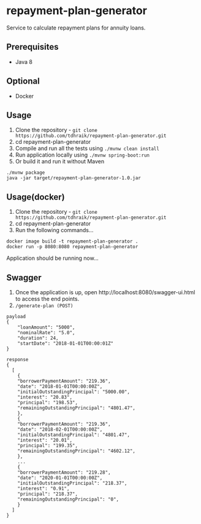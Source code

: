 # repayment-plan-generator

Service to calculate repayment plans for annuity loans.

## Prerequisites

* Java 8

## Optional 
* Docker

## Usage
1) Clone the repository - ```git clone https://github.com/tdhraik/repayment-plan-generator.git```
2) cd repayment-plan-generator
3) Compile and run all the tests using ```./mvnw clean install```
4) Run application locally using ```./mvnw spring-boot:run```
5) Or build it and run it without Maven
``` shell
./mvnw package
java -jar target/repayment-plan-generator-1.0.jar
```

## Usage(docker)
1) Clone the repository - ```git clone https://github.com/tdhraik/repayment-plan-generator.git```
2) cd repayment-plan-generator
3) Run the following commands...
 ```
 docker image build -t repayment-plan-generator .
 docker run -p 8080:8080 repayment-plan-generator
 ```
 
Application should be running now...

## Swagger
1) Once the application is up, open http://localhost:8080/swagger-ui.html to access the end points.
2) ``` /generate-plan (POST) ```

``` shell
payload
{
    "loanAmount": "5000",
    "nominalRate": "5.0",
    "duration": 24,
    "startDate": "2018-01-01T00:00:01Z"
}

response
{
  [
    {
    "borrowerPaymentAmount": "219.36",
    "date": "2018-01-01T00:00:00Z",
    "initialOutstandingPrincipal": "5000.00",
    "interest": "20.83",
    "principal": "198.53",
    "remainingOutstandingPrincipal": "4801.47",
    },
    {
    "borrowerPaymentAmount": "219.36",
    "date": "2018-02-01T00:00:00Z",
    "initialOutstandingPrincipal": "4801.47",
    "interest": "20.01",
    "principal": "199.35",
    "remainingOutstandingPrincipal": "4602.12",
    },
    ...
    {
    "borrowerPaymentAmount": "219.28",
    "date": "2020-01-01T00:00:00Z",
    "initialOutstandingPrincipal": "218.37",
    "interest": "0.91",
    "principal": "218.37",
    "remainingOutstandingPrincipal": "0",
    }
  ]
}
```

